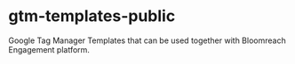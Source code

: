 # gtm-templates-public
Google Tag Manager Templates that can be used together with Bloomreach Engagement platform.
